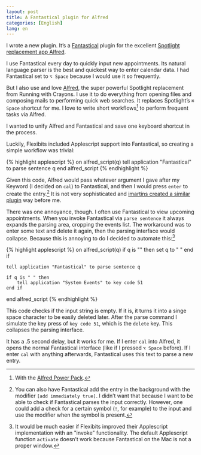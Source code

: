 ```yaml
---
layout: post
title: A Fantastical plugin for Alfred
categories: [English]
lang: en
---
```


I wrote a new plugin. It’s a [Fantastical](http://flexibits.com/fantastical) plugin for the excellent [Spotlight replacement app Alfred](http://www.alfredapp.com).
<!--more-->

I use Fantastical every day to quickly input new appointments. Its natural language parser is the best and quickest way to enter calendar data. I had Fantastical set to `⌥ Space` because I would use it so frequently.

But I also use and love [Alfred](http://www.alfredapp.com/), the super powerful Spotlight replacement from Running with Crayons. I use it to do everything from opening files and composing mails to performing quick web searches. It replaces Spotlight’s `⌘ Space` shortcut for me. I love to write short workflows[^powerpack] to perform frequent tasks via Alfred.

[^powerpack]: With the [Alfred Power Pack](https://buy.alfredapp.com).

I wanted to unify Alfred and Fantastical and save one keyboard shortcut in the process.

Luckily, Flexibits included Applescript support into Fantastical, so creating a simple workflow was trivial:

{% highlight applescript %}
on alfred_script(q)
    tell application "Fantastical" to parse sentence q
end alfred_script
{% endhighlight %}

Given this code, Alfred would pass whatever argument I gave after my Keyword (I decided on `cal`) to Fantastical, and then I would press `enter` to create the entry.[^instant] It is not very sophisticated and [imartins created a similar plugin](http://www.alfredforum.com/topic/1272-add-to-fantastical/) way before me.

[^instant]: You can also have Fantastical add the entry in the background with the modifier `[add immediately true]`. I didn’t want that because I want to be able to check if Fantastical parses the input correctly. However, one could add a check for a certain symbol (`!`, for example) to the input and use the modifier when the symbol is present.

There was one annoyance, though. I often use Fantastical to view upcoming appointments. When you invoke Fantastical via `parse sentence` it always expands the parsing area, cropping the events list. The workaround was to enter some text and delete it again, then the parsing interface would collapse. Because this is annoying to do I decided to automate this:[^automate]

{% highlight applescript %}
on alfred_script(q)
    if q is "" then
        set q to " "
    end if

    tell application "Fantastical" to parse sentence q

    if q is " " then
        tell application "System Events" to key code 51
    end if
end alfred_script
{% endhighlight %}

This code checks if the input string is empty. If it is, it turns it into a singe space character to be easily deleted later. After the parse command I simulate the key press of `key code 51`, which is the `delete` key. This collapses the parsing interface.

It has a .5 second delay, but it works for me. If I enter `cal` into Alfred, it opens the normal Fantastical interface (like if I pressed `⌥ Space` before). If I enter `cal` with anything afterwards, Fantastical uses this text to parse a new entry.

[^automate]: It would be much easier if Flexibits improved their Applescript implementation with an "invoke" functionality. The default Applescript function `activate` doesn’t work because Fantastical on the Mac is not a proper window.
